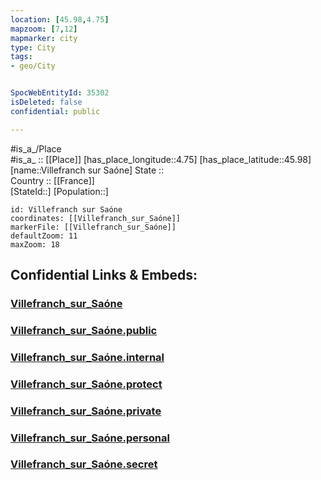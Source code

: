 ```yaml
---
location: [45.98,4.75] 
mapzoom: [7,12] 
mapmarker: city 
type: City
tags:
- geo/City


SpocWebEntityId: 35302
isDeleted: false
confidential: public

---
```

#is_a_/Place  
#is_a_ :: [[Place]] 
[has_place_longitude::4.75] 
[has_place_latitude::45.98] 
[name::Villefranch sur Saóne] 
State ::  
Country :: [[France]]  
[StateId::] 
[Population::] 



```leaflet
id: Villefranch sur Saóne
coordinates: [[Villefranch_sur_Saóne]] 
markerFile: [[Villefranch_sur_Saóne]] 
defaultZoom: 11 
maxZoom: 18
```


## Confidential Links & Embeds: 

### [Villefranch_sur_Saóne](/_Standards/Earth/Continent/Europe/Europe~West/France/regions~France/Auvergne-Rhône-Alpes/departments~Auvergne-Rhône-Alpes/Rhône/communes~Rhône/Villefranche-sur-Saône/cities~Villefranche-sur-Saône/Villefranch_sur_Saóne.md) 

### [Villefranch_sur_Saóne.public](/_public/Earth/Continent/Europe/Europe~West/France/regions~France/Auvergne-Rhône-Alpes/departments~Auvergne-Rhône-Alpes/Rhône/communes~Rhône/Villefranche-sur-Saône/cities~Villefranche-sur-Saône/Villefranch_sur_Saóne.public.md) 

### [Villefranch_sur_Saóne.internal](/_internal/Earth/Continent/Europe/Europe~West/France/regions~France/Auvergne-Rhône-Alpes/departments~Auvergne-Rhône-Alpes/Rhône/communes~Rhône/Villefranche-sur-Saône/cities~Villefranche-sur-Saône/Villefranch_sur_Saóne.internal.md) 

### [Villefranch_sur_Saóne.protect](/_protect/Earth/Continent/Europe/Europe~West/France/regions~France/Auvergne-Rhône-Alpes/departments~Auvergne-Rhône-Alpes/Rhône/communes~Rhône/Villefranche-sur-Saône/cities~Villefranche-sur-Saône/Villefranch_sur_Saóne.protect.md) 

### [Villefranch_sur_Saóne.private](/_private/Earth/Continent/Europe/Europe~West/France/regions~France/Auvergne-Rhône-Alpes/departments~Auvergne-Rhône-Alpes/Rhône/communes~Rhône/Villefranche-sur-Saône/cities~Villefranche-sur-Saône/Villefranch_sur_Saóne.private.md) 

### [Villefranch_sur_Saóne.personal](/_personal/Earth/Continent/Europe/Europe~West/France/regions~France/Auvergne-Rhône-Alpes/departments~Auvergne-Rhône-Alpes/Rhône/communes~Rhône/Villefranche-sur-Saône/cities~Villefranche-sur-Saône/Villefranch_sur_Saóne.personal.md) 

### [Villefranch_sur_Saóne.secret](/_secret/Earth/Continent/Europe/Europe~West/France/regions~France/Auvergne-Rhône-Alpes/departments~Auvergne-Rhône-Alpes/Rhône/communes~Rhône/Villefranche-sur-Saône/cities~Villefranche-sur-Saône/Villefranch_sur_Saóne.secret.md)

